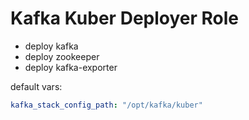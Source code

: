 # Kafka Kuber Deployer Role

- deploy kafka
- deploy zookeeper
- deploy kafka-exporter

default vars:

```yml
kafka_stack_config_path: "/opt/kafka/kuber"
```